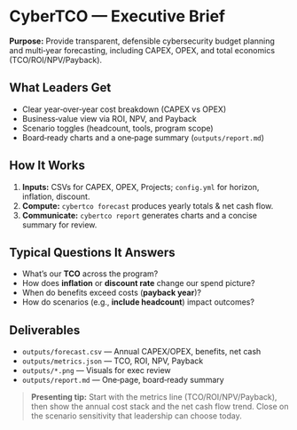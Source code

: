 # CyberTCO — Executive Brief

**Purpose:** Provide transparent, defensible cybersecurity budget planning and multi‑year forecasting, including CAPEX, OPEX, and total economics (TCO/ROI/NPV/Payback).

## What Leaders Get
- Clear year‑over‑year cost breakdown (CAPEX vs OPEX)
- Business‑value view via ROI, NPV, and Payback
- Scenario toggles (headcount, tools, program scope)
- Board‑ready charts and a one‑page summary (`outputs/report.md`)

## How It Works
1. **Inputs:** CSVs for CAPEX, OPEX, Projects; `config.yml` for horizon, inflation, discount.
2. **Compute:** `cybertco forecast` produces yearly totals & net cash flow.
3. **Communicate:** `cybertco report` generates charts and a concise summary for review.

## Typical Questions It Answers
- What’s our **TCO** across the program?
- How does **inflation** or **discount rate** change our spend picture?
- When do benefits exceed costs (**payback year**)?
- How do scenarios (e.g., **include headcount**) impact outcomes?

## Deliverables
- `outputs/forecast.csv` — Annual CAPEX/OPEX, benefits, net cash
- `outputs/metrics.json` — TCO, ROI, NPV, Payback
- `outputs/*.png` — Visuals for exec review
- `outputs/report.md` — One‑page, board‑ready summary

> **Presenting tip:** Start with the metrics line (TCO/ROI/NPV/Payback), then show the annual cost stack and the net cash flow trend. Close on the scenario sensitivity that leadership can choose today.
